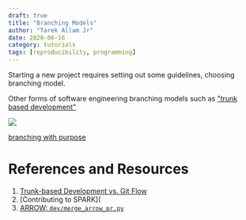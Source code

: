 ```yaml
---
draft: true
title: "Branching Models"
author: "Tarek Allam Jr"
date: 2020-06-16
category: tutorials
tags: [reproducibility, programming]
---
```


Starting a new project requires setting out some guidelines, choosing branching model.

<!--more-->

Other forms of software engineering branching models such as ["trunk based development"](https://trunkbaseddevelopment.com/)

<img src="/blog/img/posts/2020-06-16-Branching-Models/gitflow-model-tk-img.001.png" >

[branching with purpose](/blog/posts/drafts/2020-06-12-breaking-habits#withpurpose)

# References and Resources

<a name="ref1"></a>
1. [Trunk-based Development vs. Git Flow](https://www.toptal.com/software/trunk-based-development-git-flow)
2. [Contributing to SPARK](
3. [ARROW: `dev/merge_arrow_pr.py`](A)

<!-- {{< figure src="/blog/img/posts/2016-11-12-Matlab-R-Julia-Notebooks/newprojectlist.png" class="alignright">}} -->

<!-- - [Scala and SBT Introduction](#scala) -->
<!-- - [SBT-Native-Packager](#native) -->
<!-- - [Docker](#docker) -->

<!-- ```python -->
<!-- print(f"Numpy: {np.__version__}") -->
<!-- ``` -->

<!-- Say if I said something here -->

<!-- ```bash -->
<!-- $ echo "Hello World!" -->
<!-- ``` -->

<!-- ```scala -->
<!-- println("hello") -->
<!-- def somefunction(col: String) -->

<!-- val mate = Int 5 -->
<!-- ``` -->
<!-- # <a name="matlab"></a>MATLAB -->
